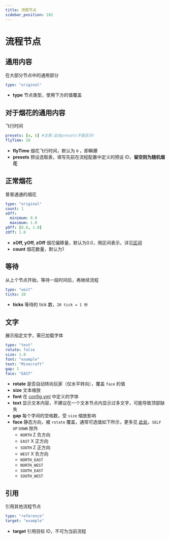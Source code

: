 ```yaml
---
title: 流程节点
sidebar_position: 102
---
```


# 流程节点

## 通用内容
在大部分节点中的通用部分
```yaml
type: "original"
```
- **type** 节点类型，使用下方的值覆盖

## 对于烟花的通用内容
飞行时间
```yaml
presets: [a, b] #注意:此处presets不是区间!
flyTime: 20
```
- **flyTime** 烟花飞行时间，默认为 `0` ，即瞬爆
- **presets** 预设选取表，填写先前在流程配置中定义的预设 ID，**留空则为随机烟花**

## 正常烟花
普普通通的烟花
```yaml
type: "original"
count: 1
xOff:
  minimum: 0.0
  maximum: 1.0
yOff: [0.0, 1.0]
zOff: 1.0
```
- **xOff, yOff, zOff** 烟花偏移量，默认为0.0，用区间表示，详见[区间](interval.md)
- **count** 烟花数量，默认为1

## 等待
从上个节点开始，等待一段时间后，再继续流程
```yaml
type: "wait"
ticks: 20
```

- **ticks** 等待的 tick 数，`20 tick = 1 秒`

## 文字
展示指定文字，需已加载字体
```yaml
type: "text"
rotate: false
size: 1.0
font: "example"
text: "Minecraft"
gap: 1
face: "EAST"
```
- **rotate** 是否自动转向玩家（仅水平转向），覆盖 `face` 的值
- **size** 文本缩放
- **font** 在 [config.yml](config.md) 中定义的字体
- **text** 显示文本内容，不建议在一个文本节点内显示过多文字，可能导致顶部缺失
- **gap** 每个字间的空格数，受 `size` 缩放影响
- **face** 静态方向，被 `rotate` 覆盖，通常可选值如下所示，更多见 [此处](https://jd.papermc.io/paper/1.21.4/org/bukkit/block/BlockFace.html)，`SELF` `UP` `DOWN` 除外
  - `NORTH` Z 负方向
  - `EAST` X 正方向
  - `SOUTH` Z 正方向
  - `WEST` X 负方向
  - `NORTH_EAST`
  - `NORTH_WEST`
  - `SOUTH_EAST`
  - `SOUTH_WEST`

## 引用
引用其他流程节点
```yaml
type: "reference"
target: "example"
```
- **target** 引用目标 ID，不可为当前流程
